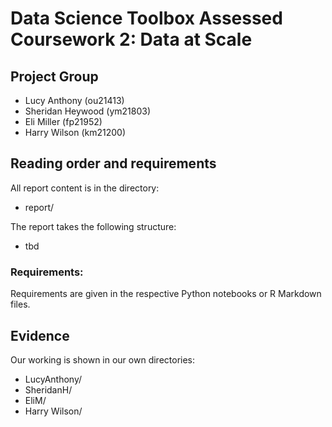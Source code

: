 # Data Science Toolbox Assessed Coursework 2: Data at Scale


## Project Group

- Lucy Anthony (ou21413)
- Sheridan Heywood (ym21803)
- Eli Miller (fp21952)
- Harry Wilson (km21200)

## Reading order and requirements

All report content is in the directory:

* report/

The report takes the following structure:

* tbd

### Requirements:

Requirements are given in the respective Python notebooks or R Markdown files.

## Evidence

Our working is shown in our own directories:

* LucyAnthony/
* SheridanH/
* EliM/
* Harry Wilson/